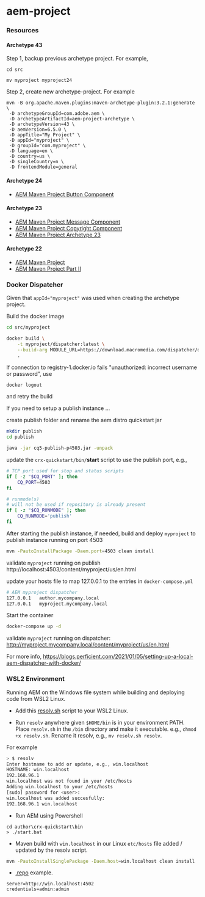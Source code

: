 # aem-project

### Resources

#### Archetype 43

Step 1, backup previous archetype project. For example,
```
cd src

mv myproject myproject24
```

Step 2, create new archetype-project. For example
```
mvn -B org.apache.maven.plugins:maven-archetype-plugin:3.2.1:generate \
 -D archetypeGroupId=com.adobe.aem \
 -D archetypeArtifactId=aem-project-archetype \
 -D archetypeVersion=43 \
 -D aemVersion=6.5.0 \
 -D appTitle="My Project" \
 -D appId="myproject" \
 -D groupId="com.myproject" \
 -D language=en \
 -D country=us \
 -D singleCountry=n \
 -D frontendModule=general
```

#### Archetype 24

* [AEM Maven Project Button Component](https://jimfrenette.com/aem/components/aem-button-component/)

#### Archetype 23

* [AEM Maven Project Message Component](https://jimfrenette.com/aem/components/aem-message-component/)
* [AEM Maven Project Copyright Component](https://jimfrenette.com/aem/components/aem-copyright-component/)
* [AEM Maven Project Archetype 23](https://jimfrenette.com/2020/02/aem-maven-project-archetype-23/)

#### Archetype 22

* [AEM Maven Project](https://jimfrenette.com/2019/10/aem-maven-project/)
* [AEM Maven Project Part II](https://jimfrenette.com/2020/01/aem-maven-project-part-2/)

### Docker Dispatcher

Given that `appId="myproject"` was used when creating the archetype project.

Build the docker image
```bash
cd src/myproject

docker build \
    -t myproject/dispatcher:latest \
    --build-arg MODULE_URL=https://download.macromedia.com/dispatcher/download/dispatcher-apache2.4-linux-x86_64-4.3.3.tar.gz \
    .
```
If connection to registry-1.docker.io fails "unauthorized: incorrect username or password", use
```bash
docker logout
```
and retry the build


If you need to setup a publish instance ...

create publish folder and rename the aem distro quickstart jar
```bash
mkdir publish
cd publish

java -jar cq5-publish-p4503.jar -unpack
```

update the `crx-quickstart/bin/`**start** script to use the publish port, e.g.,
```bash
# TCP port used for stop and status scripts
if [ -z "$CQ_PORT" ]; then
    CQ_PORT=4503
fi
```
```bash
# runmode(s)
# will not be used if repository is already present
if [ -z "$CQ_RUNMODE" ]; then
    CQ_RUNMODE='publish'
fi
```

After starting the publish instance, if needed, build and deploy `myproject` to publish instance running on port 4503
```bash
mvn -PautoInstallPackage -Daem.port=4503 clean install
```

validate `myproject` running on publish
http://localhost:4503/content/myproject/us/en.html

update your hosts file to map 127.0.0.1 to the entries in `docker-compose.yml`
```bash
# AEM myproject dispatcher
127.0.0.1	author.mycompany.local
127.0.0.1	myproject.mycompany.local
```

Start the container
```bash
docker-compose up -d
```

validate `myproject` running on dispatcher:
http://myproject.mycompany.local/content/myproject/us/en.html

For more info, https://blogs.perficient.com/2021/01/05/setting-up-a-local-aem-dispatcher-with-docker/

### WSL2 Environment

Running AEM on the Windows file system while building and deploying code from WSL2 Linux.

* Add this [resolv.sh](https://gist.github.com/jimfrenette/21c7f19bc12c94c60628bebbf943a974) script to your WSL2 Linux.

* Run `resolv` anywhere given `$HOME/bin` is in your environment PATH. Place `resolv.sh` in the `/bin` directory and make it executable. e.g., `chmod +x resolv.sh`. Rename it resolv, e.g., `mv resolv.sh resolv`.

For example
```bash
> $ resolv                                                                                            ⬡ 14.18.1 [±archetype-43 ✓]
Enter hostname to add or update, e.g., win.localhost
HOSTNAME: win.localhost
192.168.96.1
win.localhost was not found in your /etc/hosts
Adding win.localhost to your /etc/hosts
[sudo] password for <user>:
win.localhost was added succesfully:
192.168.96.1 win.localhost
```

* Run AEM using Powershell
```
cd author\crx-quickstart\bin
> ./start.bat
```

* Maven build with `win.localhost` in our Linux `etc/hosts` file added / updated by the resolv script.
```bash
mvn -PautoInstallSinglePackage -Daem.host=win.localhost clean install
```

* [.repo](https://jimfrenette.com/2019/12/aem-developer-file-transfers/#aem-repo-tool) example.
```
server=http://win.localhost:4502
credentials=admin:admin
```